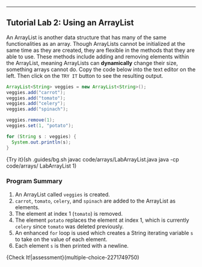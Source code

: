 ---

## Tutorial Lab 2: Using an ArrayList
An ArrayList is another data structure that has many of the same functionalities as an array. Though ArrayLists cannot be initialized at the same time as they are created, they are flexible in the methods that they are able to use. These methods include adding and removing elements within the ArrayList, meaning ArrayLists can **dynamically** change their size, something arrays cannot do. Copy the code below into the text editor on the left. Then click on the `TRY IT` button to see the resulting output.

```java
ArrayList<String> veggies = new ArrayList<String>();
veggies.add("carrot");
veggies.add("tomato");
veggies.add("celery");
veggies.add("spinach");

veggies.remove(1);
veggies.set(1, "potato");

for (String s : veggies) {
  System.out.println(s);
}
```

{Try it}(sh .guides/bg.sh javac code/arrays/LabArrayList.java java -cp code/arrays/ LabArrayList 1)

### Program Summary
1. An ArrayList called `veggies` is created.
1. `carrot`, `tomato`, `celery`, and `spinach` are added to the ArrayList as elements.
1. The element at index 1 (`tomato`) is removed.
1. The element `potato` replaces the element at index 1, which is currently `celery` since `tomato` was deleted previously.
1. An enhanced `for` loop is used which creates a String iterating variable `s` to take on the value of each element.
1. Each element `s` is then printed with a newline.

{Check It!|assessment}(multiple-choice-2271749750)
